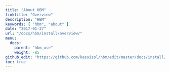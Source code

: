 ```yaml
---
title: "About HBM"
linktitle: "Overview"
description: "HBM"
keywords: [ "hbm", "about" ]
date: "2017-01-27"
url: "/docs/hbm/install/overview/"
menu:
  docs:
    parent: "hbm_use"
    weight: -85
github_edit: "https://github.com/kassisol/hbm/edit/master/docs/install/overview.md"
toc: true
---
```


